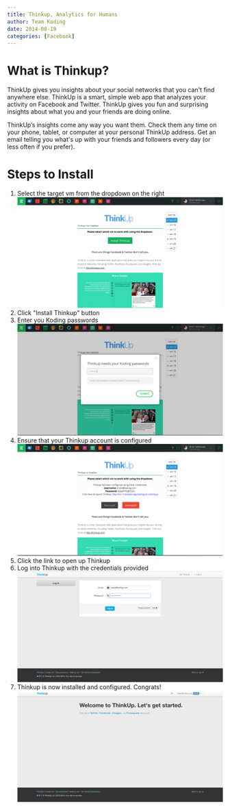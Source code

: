```yaml
---
title: Thinkup, Analytics for Humans
author: Team Koding
date: 2014-08-19
categories: [Facebook]
---
```


# What is Thinkup?

ThinkUp gives you insights about your social networks that you can't
find anywhere else. ThinkUp is a smart, simple web app that analyzes
your activity on Facebook and Twitter. ThinkUp gives you fun and
surprising insights about what you and your friends are doing online.

ThinkUp’s insights come any way you want them. Check them any time on
your phone, tablet, or computer at your personal ThinkUp address. Get
an email telling you what's up with your friends and followers every
day (or less often if you prefer).

# Steps to Install

1. Select the target vm from the dropdown on the right ![landing](landing.png)
2. Click "Install Thinkup" button
3. Enter you Koding passwords ![passwords](passwords.png)
4. Ensure that your Thinkup account is configured ![configured](configured.png)
5. Click the link to open up Thinkup
5. Log into Thinkup with the credentials provided ![login](login.png)
6. Thinkup is now installed and configured. Congrats! ![finished](finished.png)
